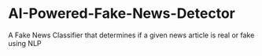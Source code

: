 # AI-Powered-Fake-News-Detector
A Fake News Classifier that determines if a given news article is real or fake using NLP
